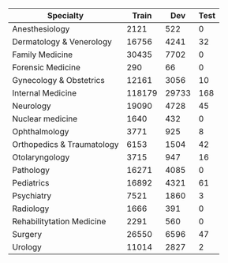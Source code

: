 | Specialty | Train | Dev | Test |
| --- | --- | --- |  --- |
| Anesthesiology  | 2121 | 522 | 0 |
| Dermatology & Venerology  | 16756 | 4241 | 32 |
| Family Medicine  | 30435 | 7702 | 0 |
| Forensic Medicine  | 290 | 66 | 0 |
| Gynecology & Obstetrics  | 12161 | 3056 | 10 |
| Internal Medicine  | 118179 | 29733 | 168 |
| Neurology  | 19090 | 4728 | 45 |
| Nuclear medicine  | 1640 | 432 | 0 |
| Ophthalmology  | 3771 | 925 | 8 |
| Orthopedics & Traumatology  | 6153 | 1504 | 42 |
| Otolaryngology  | 3715 | 947 | 16 |
| Pathology  | 16271 | 4085 | 0 |
| Pediatrics  | 16892 | 4321 | 61 |
| Psychiatry  | 7521 | 1860 | 3 |
| Radiology  | 1666 | 391 | 0 |
| Rehabilitytation Medicine  | 2291 | 560 | 0 |
| Surgery  | 26550 | 6596 | 47 |
| Urology  | 11014 | 2827 | 2 |
